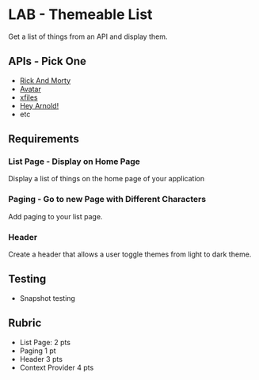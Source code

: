 # LAB - Themeable List

Get a list of things from an API and display them.

## APIs - Pick One

* [Rick And Morty](https://rickandmortyapi.com/documentation)
* [Avatar](https://last-airbender-api.herokuapp.com/)
* [xfiles](https://xfiles-api.herokuapp.com/)
* [Hey Arnold!](https://hey-arnold-api-documentation.netlify.com/)
* etc

## Requirements

### List Page - Display on Home Page

Display a list of things on the home page of your application

### Paging - Go to new Page with Different Characters

Add paging to your list page.

### Header

Create a header that allows a user toggle themes from light to dark theme.

## Testing

* Snapshot testing

## Rubric

* List Page: 2 pts
* Paging 1 pt
* Header 3 pts
* Context Provider 4 pts
